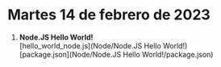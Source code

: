 # Martes 14 de febrero de 2023
1. **Node.JS Hello World!** <br>
[hello_world_node.js](Node/Node.JS Hello World!) <br>
[package.json](Node/Node.JS Hello World!/package.json) <br>
